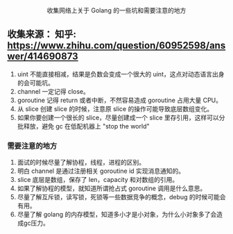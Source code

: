 <center>收集网络上关于 Golang 的一些坑和需要注意的地方</center>

## 收集来源： 知乎: https://www.zhihu.com/question/60952598/answer/414690873

1. uint 不能直接相减，结果是负数会变成一个很大的 uint，这点对动态语言出身的会可能坑。
2. channel 一定记得 close。 
3. goroutine 记得 return 或者中断，不然容易造成 goroutine 占用大量 CPU。
4. 从 slice 创建 slice 的时候，注意原 slice 的操作可能导致底层数组变化。
5. 如果你要创建一个很长的 slice，尽量创建成一个 slice 里存引用，这样可以分批释放，避免 gc 在低配机器上 "stop the world"

### 需要注意的地方
1. 面试的时候尽量了解协程，线程，进程的区别。
2. 明白 channel 是通过注册相关 goroutine id 实现消息通知的。
3. slice 底层是数组，保存了 len，capacity 和对数组的引用。
4. 如果了解协程的模型，就知道所谓抢占式 goroutine 调用是什么意思。
5. 尽量了解互斥锁，读写锁，死锁等一些数据竞争的概念，debug 的时候可能会有用。
6. 尽量了解 golang 的内存模型，知道多小才是小对象，为什么小对象多了会造成gc压力。


